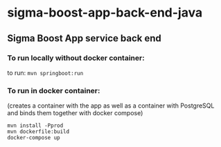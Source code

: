 # sigma-boost-app-back-end-java
## Sigma Boost App service back end

### To run locally without docker container:
to run:
`mvn springboot:run`

### To run in docker container:
(creates a container with the app as well as a container with PostgreSQL and binds them together with docker compose)
  
```
mvn install -Pprod
mvn dockerfile:build
docker-compose up
```